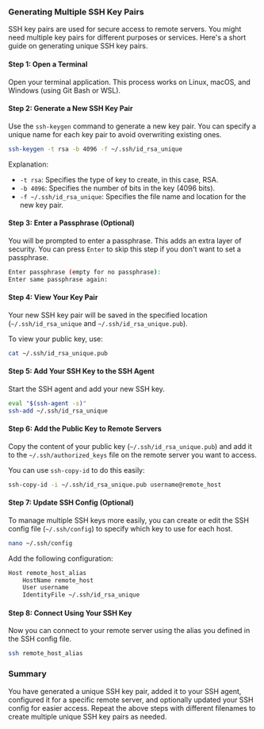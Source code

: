 ### Generating Multiple SSH Key Pairs

SSH key pairs are used for secure access to remote servers. You might need multiple key pairs for different purposes or services. Here's a short guide on generating unique SSH key pairs.

#### Step 1: Open a Terminal
Open your terminal application. This process works on Linux, macOS, and Windows (using Git Bash or WSL).

#### Step 2: Generate a New SSH Key Pair
Use the `ssh-keygen` command to generate a new key pair. You can specify a unique name for each key pair to avoid overwriting existing ones.

```sh
ssh-keygen -t rsa -b 4096 -f ~/.ssh/id_rsa_unique
```

Explanation:
- `-t rsa`: Specifies the type of key to create, in this case, RSA.
- `-b 4096`: Specifies the number of bits in the key (4096 bits).
- `-f ~/.ssh/id_rsa_unique`: Specifies the file name and location for the new key pair.

#### Step 3: Enter a Passphrase (Optional)
You will be prompted to enter a passphrase. This adds an extra layer of security. You can press `Enter` to skip this step if you don't want to set a passphrase.

```sh
Enter passphrase (empty for no passphrase):
Enter same passphrase again:
```

#### Step 4: View Your Key Pair
Your new SSH key pair will be saved in the specified location (`~/.ssh/id_rsa_unique` and `~/.ssh/id_rsa_unique.pub`).

To view your public key, use:

```sh
cat ~/.ssh/id_rsa_unique.pub
```

#### Step 5: Add Your SSH Key to the SSH Agent
Start the SSH agent and add your new SSH key.

```sh
eval "$(ssh-agent -s)"
ssh-add ~/.ssh/id_rsa_unique
```

#### Step 6: Add the Public Key to Remote Servers
Copy the content of your public key (`~/.ssh/id_rsa_unique.pub`) and add it to the `~/.ssh/authorized_keys` file on the remote server you want to access.

You can use `ssh-copy-id` to do this easily:

```sh
ssh-copy-id -i ~/.ssh/id_rsa_unique.pub username@remote_host
```

#### Step 7: Update SSH Config (Optional)
To manage multiple SSH keys more easily, you can create or edit the SSH config file (`~/.ssh/config`) to specify which key to use for each host.

```sh
nano ~/.ssh/config
```

Add the following configuration:

```sh
Host remote_host_alias
    HostName remote_host
    User username
    IdentityFile ~/.ssh/id_rsa_unique
```

#### Step 8: Connect Using Your SSH Key
Now you can connect to your remote server using the alias you defined in the SSH config file.

```sh
ssh remote_host_alias
```

### Summary
You have generated a unique SSH key pair, added it to your SSH agent, configured it for a specific remote server, and optionally updated your SSH config for easier access. Repeat the above steps with different filenames to create multiple unique SSH key pairs as needed.
